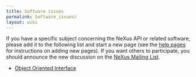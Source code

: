 ```yaml
---
title: Software issues
permalink: Software_issues/
layout: wiki
---
```


If you have a specific subject concerning the NeXus API or related
software, please add it to the following list and start a new page (see
the [help pages](Help:Contents "wikilink") for instructions on adding
new pages). If you want others to participate, you should announce the
new discussion on the [NeXus Mailing
List](http://www.neutron.anl.gov/mailmanlistinfo/nexus).

-   [Object Oriented Interface](Object_Oriented_Interface "wikilink")

